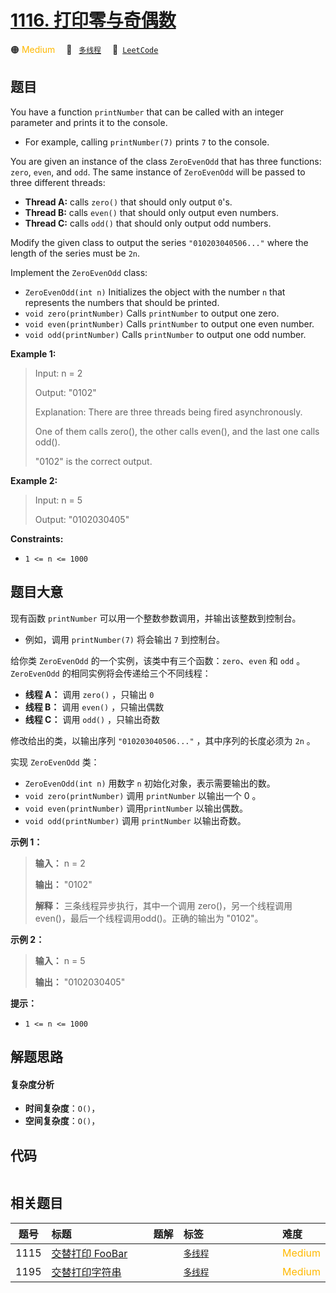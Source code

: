 # [1116. 打印零与奇偶数](https://leetcode.com/problems/print-zero-even-odd)

🟠 <font color=#ffb800>Medium</font>&emsp; 🔖&ensp; [`多线程`](/outline/tag/concurrency.md)&emsp; 🔗&ensp;[`LeetCode`](https://leetcode.com/problems/print-zero-even-odd)

## 题目

You have a function `printNumber` that can be called with an integer parameter
and prints it to the console.

  * For example, calling `printNumber(7)` prints `7` to the console.

You are given an instance of the class `ZeroEvenOdd` that has three functions:
`zero`, `even`, and `odd`. The same instance of `ZeroEvenOdd` will be passed
to three different threads:

  * **Thread A:** calls `zero()` that should only output `0`'s.
  * **Thread B:** calls `even()` that should only output even numbers.
  * **Thread C:** calls `odd()` that should only output odd numbers.

Modify the given class to output the series `"010203040506..."` where the
length of the series must be `2n`.

Implement the `ZeroEvenOdd` class:

  * `ZeroEvenOdd(int n)` Initializes the object with the number `n` that represents the numbers that should be printed.
  * `void zero(printNumber)` Calls `printNumber` to output one zero.
  * `void even(printNumber)` Calls `printNumber` to output one even number.
  * `void odd(printNumber)` Calls `printNumber` to output one odd number.



**Example 1:**

> Input: n = 2
> 
> Output: "0102"
> 
> Explanation: There are three threads being fired asynchronously.
> 
> One of them calls zero(), the other calls even(), and the last one calls odd().
> 
> "0102" is the correct output.

**Example 2:**

> Input: n = 5
> 
> Output: "0102030405"

**Constraints:**

  * `1 <= n <= 1000`


## 题目大意

现有函数 `printNumber` 可以用一个整数参数调用，并输出该整数到控制台。

  * 例如，调用 `printNumber(7)` 将会输出 `7` 到控制台。

给你类 `ZeroEvenOdd` 的一个实例，该类中有三个函数：`zero`、`even` 和 `odd` 。`ZeroEvenOdd`
的相同实例将会传递给三个不同线程：

  * **线程 A：** 调用 `zero()` ，只输出 `0`
  * **线程 B：** 调用 `even()` ，只输出偶数
  * **线程 C：** 调用 `odd()` ，只输出奇数

修改给出的类，以输出序列 `"010203040506..."` ，其中序列的长度必须为 `2n` 。

实现 `ZeroEvenOdd` 类：

  * `ZeroEvenOdd(int n)` 用数字 `n` 初始化对象，表示需要输出的数。
  * `void zero(printNumber)` 调用 `printNumber` 以输出一个 0 。
  * `void even(printNumber)` 调用`printNumber` 以输出偶数。
  * `void odd(printNumber)` 调用 `printNumber` 以输出奇数。



**示例 1：**

> 
> 
> 
> 
> 
> **输入：** n = 2
> 
> **输出：** "0102"
> 
> **解释：** 三条线程异步执行，其中一个调用 zero()，另一个线程调用 even()，最后一个线程调用odd()。正确的输出为 "0102"。
> 
> 

**示例 2：**

> 
> 
> 
> 
> 
> **输入：** n = 5
> 
> **输出：** "0102030405"
> 
> 



**提示：**

  * `1 <= n <= 1000`


## 解题思路

#### 复杂度分析

- **时间复杂度**：`O()`，
- **空间复杂度**：`O()`，

## 代码

```javascript

```

## 相关题目

<!-- prettier-ignore -->
| 题号 | 标题 | 题解 | 标签 | 难度 |
| :------: | :------ | :------: | :------ | :------ |
| 1115 | [交替打印 FooBar](https://leetcode.com/problems/print-foobar-alternately) |  |  [`多线程`](/outline/tag/concurrency.md) | <font color=#ffb800>Medium</font> |
| 1195 | [交替打印字符串](https://leetcode.com/problems/fizz-buzz-multithreaded) |  |  [`多线程`](/outline/tag/concurrency.md) | <font color=#ffb800>Medium</font> |

<style>
.blue {
    background-color: #096dd9;
    padding: 0.25rem 0.5rem;
    margin: 0;
    font-size: 0.85em;
    border-radius: 3px;
    color: white;
    font-weight: 500;
}
table th:first-of-type { width: 10%; }
table th:nth-of-type(2) { width: 35%; }
table th:nth-of-type(3) { width: 10%; }
table th:nth-of-type(4) { width: 35%; }
table th:nth-of-type(5) { width: 10%; }
</style>
